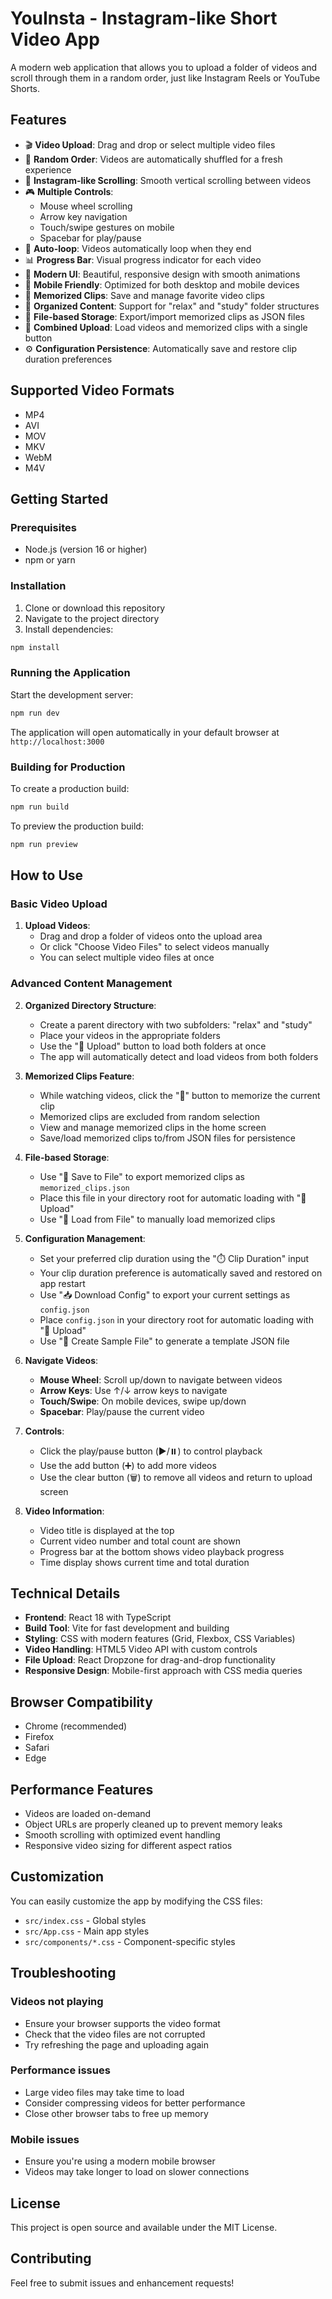 # YouInsta - Instagram-like Short Video App

A modern web application that allows you to upload a folder of videos and scroll through them in a random order, just like Instagram Reels or YouTube Shorts.

## Features

- 🎬 **Video Upload**: Drag and drop or select multiple video files
- 🎲 **Random Order**: Videos are automatically shuffled for a fresh experience
- 📱 **Instagram-like Scrolling**: Smooth vertical scrolling between videos
- 🎮 **Multiple Controls**: 
  - Mouse wheel scrolling
  - Arrow key navigation
  - Touch/swipe gestures on mobile
  - Spacebar for play/pause
- 🔄 **Auto-loop**: Videos automatically loop when they end
- 📊 **Progress Bar**: Visual progress indicator for each video
- 🎨 **Modern UI**: Beautiful, responsive design with smooth animations
- 📱 **Mobile Friendly**: Optimized for both desktop and mobile devices
- 🧠 **Memorized Clips**: Save and manage favorite video clips
- 📂 **Organized Content**: Support for "relax" and "study" folder structures
- 💾 **File-based Storage**: Export/import memorized clips as JSON files
- 🔄 **Combined Upload**: Load videos and memorized clips with a single button
- ⚙️ **Configuration Persistence**: Automatically save and restore clip duration preferences

## Supported Video Formats

- MP4
- AVI
- MOV
- MKV
- WebM
- M4V

## Getting Started

### Prerequisites

- Node.js (version 16 or higher)
- npm or yarn

### Installation

1. Clone or download this repository
2. Navigate to the project directory
3. Install dependencies:

```bash
npm install
```

### Running the Application

Start the development server:

```bash
npm run dev
```

The application will open automatically in your default browser at `http://localhost:3000`

### Building for Production

To create a production build:

```bash
npm run build
```

To preview the production build:

```bash
npm run preview
```

## How to Use

### Basic Video Upload

1. **Upload Videos**: 
   - Drag and drop a folder of videos onto the upload area
   - Or click "Choose Video Files" to select videos manually
   - You can select multiple video files at once

### Advanced Content Management

2. **Organized Directory Structure**:
   - Create a parent directory with two subfolders: "relax" and "study"
   - Place your videos in the appropriate folders
   - Use the "📁 Upload" button to load both folders at once
   - The app will automatically detect and load videos from both folders

3. **Memorized Clips Feature**:
   - While watching videos, click the "🧠" button to memorize the current clip
   - Memorized clips are excluded from random selection
   - View and manage memorized clips in the home screen
   - Save/load memorized clips to/from JSON files for persistence

4. **File-based Storage**:
   - Use "💾 Save to File" to export memorized clips as `memorized_clips.json`
   - Place this file in your directory root for automatic loading with "📁 Upload"
   - Use "📂 Load from File" to manually load memorized clips

5. **Configuration Management**:
   - Set your preferred clip duration using the "⏱️ Clip Duration" input
   - Your clip duration preference is automatically saved and restored on app restart
   - Use "📥 Download Config" to export your current settings as `config.json`
   - Place `config.json` in your directory root for automatic loading with "📁 Upload"
   - Use "📝 Create Sample File" to generate a template JSON file

2. **Navigate Videos**:
   - **Mouse Wheel**: Scroll up/down to navigate between videos
   - **Arrow Keys**: Use ↑/↓ arrow keys to navigate
   - **Touch/Swipe**: On mobile devices, swipe up/down
   - **Spacebar**: Play/pause the current video

3. **Controls**:
   - Click the play/pause button (▶️/⏸️) to control playback
   - Use the add button (➕) to add more videos
   - Use the clear button (🗑️) to remove all videos and return to upload screen

4. **Video Information**:
   - Video title is displayed at the top
   - Current video number and total count are shown
   - Progress bar at the bottom shows video playback progress
   - Time display shows current time and total duration

## Technical Details

- **Frontend**: React 18 with TypeScript
- **Build Tool**: Vite for fast development and building
- **Styling**: CSS with modern features (Grid, Flexbox, CSS Variables)
- **Video Handling**: HTML5 Video API with custom controls
- **File Upload**: React Dropzone for drag-and-drop functionality
- **Responsive Design**: Mobile-first approach with CSS media queries

## Browser Compatibility

- Chrome (recommended)
- Firefox
- Safari
- Edge

## Performance Features

- Videos are loaded on-demand
- Object URLs are properly cleaned up to prevent memory leaks
- Smooth scrolling with optimized event handling
- Responsive video sizing for different aspect ratios

## Customization

You can easily customize the app by modifying the CSS files:

- `src/index.css` - Global styles
- `src/App.css` - Main app styles
- `src/components/*.css` - Component-specific styles

## Troubleshooting

### Videos not playing
- Ensure your browser supports the video format
- Check that the video files are not corrupted
- Try refreshing the page and uploading again

### Performance issues
- Large video files may take time to load
- Consider compressing videos for better performance
- Close other browser tabs to free up memory

### Mobile issues
- Ensure you're using a modern mobile browser
- Videos may take longer to load on slower connections

## License

This project is open source and available under the MIT License.

## Contributing

Feel free to submit issues and enhancement requests! 